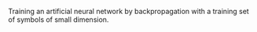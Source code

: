 Training an artificial neural network by backpropagation with a training set of symbols of small dimension.

